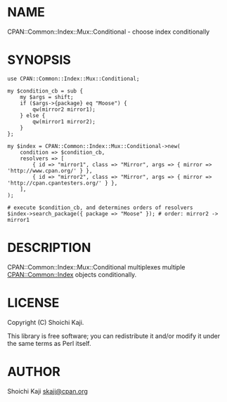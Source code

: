# NAME

CPAN::Common::Index::Mux::Conditional - choose index conditionally

# SYNOPSIS

    use CPAN::Common::Index::Mux::Conditional;

    my $condition_cb = sub {
        my $args = shift;
        if ($args->{package} eq "Moose") {
            qw(mirror2 mirror1);
        } else {
            qw(mirror1 mirror2);
        }
    };

    my $index = CPAN::Common::Index::Mux::Conditional->new(
        condition => $condition_cb,
        resolvers => [
            { id => "mirror1", class => "Mirror", args => { mirror => 'http://www.cpan.org/' } },
            { id => "mirror2", class => "Mirror", args => { mirror => 'http://cpan.cpantesters.org/' } },
        ],
    );

    # execute $condition_cb, and determines orders of resolvers
    $index->search_package({ package => "Moose" }); # order: mirror2 -> mirror1

# DESCRIPTION

CPAN::Common::Index::Mux::Conditional multiplexes
multiple [CPAN::Common::Index](https://metacpan.org/pod/CPAN::Common::Index) objects conditionally.

# LICENSE

Copyright (C) Shoichi Kaji.

This library is free software; you can redistribute it and/or modify
it under the same terms as Perl itself.

# AUTHOR

Shoichi Kaji <skaji@cpan.org>
